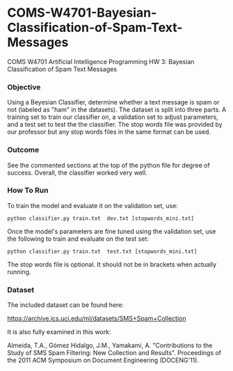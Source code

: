 # COMS-W4701-Bayesian-Classification-of-Spam-Text-Messages
COMS W4701 Artificial Intelligence Programming HW 3: Bayesian Classification of Spam Text Messages

### Objective
Using a Beyesian Classifier, determine whether a text message is spam or not (labeled as "ham" in the datasets). The dataset is split into three parts. A training set to train our classifier on, a validation set to adjust parameters, and a test set to test the the classifier. The stop words file was provided by our professor but any stop words files in the same format can be used.

### Outcome
See the commented sections at the top of the python file for degree of success. Overall, the classifier worked very well.

### How To Run
To train the model and evaluate it on the validation set, use:
```
python classifier.py train.txt  dev.txt [stopwords_mini.txt]
```
Once the model's parameters are fine tuned using the validation set, use the following to train and evaluate on the test set:
```
python classifier.py train.txt  test.txt [stopwords_mini.txt]
```
The stop words file is optional. It should not be in brackets when actually running.

### Dataset
The included dataset can be found here:

https://archive.ics.uci.edu/ml/datasets/SMS+Spam+Collection

It is also fully examined in this work:

Almeida, T.A., Gómez Hidalgo, J.M., Yamakami, A. "Contributions to the Study of SMS Spam Filtering: New Collection and Results".  Proceedings of the 2011 ACM Symposium on Document Engineering (DOCENG'11).
